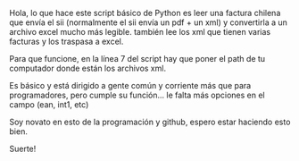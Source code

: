 Hola, lo que hace este script básico de Python es leer una factura chilena que envía el sii (normalmente el sii envía un pdf + un xml) y convertirla a un archivo excel mucho más legible. también lee los xml que tienen varias facturas y los traspasa a excel.

Para que funcione, en la línea 7 del script hay que poner el path de tu computador donde están los archivos xml.

Es básico y está dirigido a gente común y corriente más que para programadores, pero cumple su función... le falta más opciones en el campo <VlrCodigo> (ean, int1, etc)

Soy novato en esto de la programación y github, espero estar haciendo esto bien.

Suerte!
